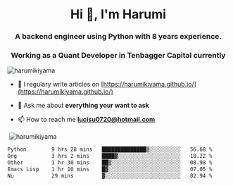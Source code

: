 <h1 align="center">Hi 👋, I'm Harumi</h1>
<h3 align="center">A backend engineer using <b>Python</b> with 8 years experience.</h3>
<h3 align="center">Working as a Quant Developer in <b>Tenbagger Capital</b> currently</h3>

<p align="left"> <img src="https://komarev.com/ghpvc/?username=harumikiyama" alt="harumikiyama" /> </p>


- 📝 I regulary write articles on [https://harumikiyama.github.io/](https://harumikiyama.github.io/)

- 💬 Ask me about **everything your want to ask**

- 📫 How to reach me **lucisu0720@hotmail.com**

<p>&nbsp;<img align="center" src="https://github-readme-stats.vercel.app/api?username=harumikiyama&show_icons=true" alt="harumikiyama" /></p>


<!--START_SECTION:waka-->

```txt
Python        9 hrs 28 mins   ██████████████▒░░░░░░░░░░   56.68 %
Org           3 hrs 2 mins    ████▓░░░░░░░░░░░░░░░░░░░░   18.22 %
Other         1 hr 30 mins    ██▒░░░░░░░░░░░░░░░░░░░░░░   08.98 %
Emacs Lisp    1 hr 10 mins    █▓░░░░░░░░░░░░░░░░░░░░░░░   07.05 %
Nu            29 mins         ▓░░░░░░░░░░░░░░░░░░░░░░░░   02.94 %
```

<!--END_SECTION:waka-->
